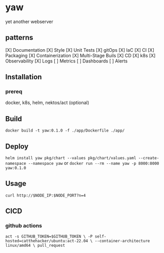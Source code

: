 # yaw
yet another webserver

## patterns
[X] Documentation
[X] Style
[X] Unit Tests
[X] gitOps
[X] IaC
[X] CI
[X] Packaging
[X] Containerization
[X] Multi-Stage Buils
[X] CD
[X] k8s
[X] Observability
[X] Logs
[ ] Metrics
[ ] Dashboards
[ ] Alerts

## Installation

### prereq
docker, k8s, helm, nektos/act (optional)

## Build
`docker build -t yaw:0.1.0 -f ./app/Dockerfile ./app/`

## Deploy
`helm install yaw pkg/chart --values pkg/chart/values.yaml --create-namespace --namespace yaw`
or
`docker run --rm --name yaw -p 8000:8000 yaw:0.1.0`

## Usage
`curl http://$NODE_IP:$NODE_PORT?n=4`


## CICD

### github actions
`act -s GITHUB_TOKEN=$GITHUB_TOKEN \
-P self-hosted=catthehacker/ubuntu:act-22.04 \
--container-architecture linux/amd64 \
pull_request`
